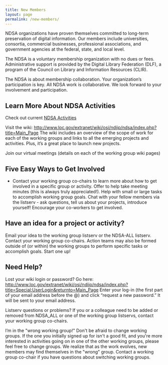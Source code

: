 ```yaml
---
title: New Members
layout: page
permalink: /new-members/
---
```

NDSA organizations have proven themselves committed to long-term preservation of digital information. Our members include universities, consortia, commercial businesses, professional associations, and government agencies at the federal, state, and local level.

The NDSA is a voluntary membership organization with no dues or fees. Administrative support is provided by the Digital Library Federation (DLF), a program of the Council on Library and Information Resources (CLIR).

The NDSA is about membership collaboration. Your organization’s participation is key. All NDSA work is collaborative. We look forward to your involvement and participation.

## Learn More About NDSA Activities

Check out current [NDSA Activities](http://ndsa.diglib.org/activities/)

Visit the wiki: http://www.loc.gov/extranet/wiki/osi/ndiip/ndsa/index.php?title=Main_Page
The wiki includes an overview of the scope of work for each of the working groups and links to all the emerging projects and activities. Plus, it’s a great place to launch new projects.

Join our virtual meetings (details on each of the working group wiki pages)

## Five Easy Ways to Get Involved
- Contact your working group co-chairs to learn more about how to get involved in a specific group or activity.
Offer to help take meeting minutes (this is always truly appreciated!).
Help with small or large tasks to accomplish working group goals.
Chat with your fellow members via the listserv - ask questions, tell us about your projects, introduce yourself!
Encourage your co-workers to get involved.

## Have an idea for a project or activity?
Email your idea to the working group listserv or the NDSA-ALL listserv.
Contact your working group co-chairs.
Action teams may also be formed outside of (or within) the working groups to perform specific tasks or accomplish goals. Start one up!

## Need Help?
Lost your wiki login or password?
Go here: http://www.loc.gov/extranet/wiki/osi/ndiip/ndsa/index.php?title=Special:UserLogin&returnto=Main_Page
Enter your log-in (the first part of your email address before the @) and click “request a new password.” It will be sent to your email address.

Listserv questions or problems?
If you or a colleague need to be added or removed from NDSA_ALL or one of the working group listservs, contact your working group co-chairs.

I’m in the "wrong working group!"
Don't be afraid to change working groups. If the one you initially signed up for isn't a good fit, and you're more interested in activities going on in one of the other working groups, please feel free to change groups. We realize that as the work evolves, new members may find themselves in the "wrong" group. Contact a working group co-chair if you have questions about switching working groups.
